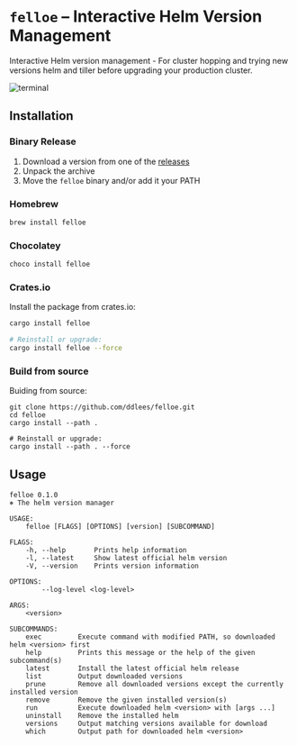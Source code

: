 # `felloe` – Interactive Helm Version Management


Interactive Helm version management - For cluster hopping and trying new versions helm and tiller before upgrading your production cluster.

![terminal](test/demo.svg)

## Installation

### Binary Release

1) Download a version from one of the [releases](https://github.com/ddlees/felloe/releases)
2) Unpack the archive
3) Move the `felloe` binary and/or add it your PATH

### Homebrew

``` sh
brew install felloe
```

### Chocolatey

``` sh
choco install felloe
```

### Crates.io

Install the package from crates.io:

``` sh
cargo install felloe

# Reinstall or upgrade:
cargo install felloe --force
```

### Build from source

Buiding from source:

``` console
git clone https://github.com/ddlees/felloe.git
cd felloe
cargo install --path .

# Reinstall or upgrade:
cargo install --path . --force
```

## Usage

``` man
felloe 0.1.0
⎈ The helm version manager

USAGE:
    felloe [FLAGS] [OPTIONS] [version] [SUBCOMMAND]

FLAGS:
    -h, --help       Prints help information
    -l, --latest     Show latest official helm version
    -V, --version    Prints version information

OPTIONS:
        --log-level <log-level>    

ARGS:
    <version>    

SUBCOMMANDS:
    exec         Execute command with modified PATH, so downloaded helm <version> first
    help         Prints this message or the help of the given subcommand(s)
    latest       Install the latest official helm release
    list         Output downloaded versions
    prune        Remove all downloaded versions except the currently installed version
    remove       Remove the given installed version(s)
    run          Execute downloaded helm <version> with [args ...]
    uninstall    Remove the installed helm
    versions     Output matching versions available for download
    which        Output path for downloaded helm <version>
```
